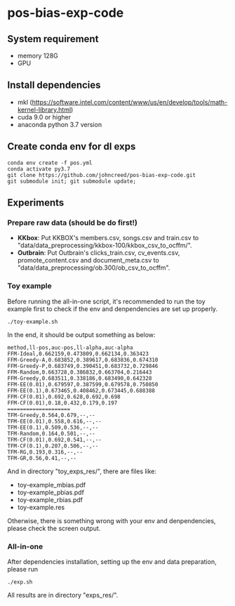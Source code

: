 # pos-bias-exp-code

## System requirement

- memory 128G
- GPU

## Install dependencies

- mkl (https://software.intel.com/content/www/us/en/develop/tools/math-kernel-library.html)
- cuda 9.0 or higher
- anaconda python 3.7 version

## Create conda env for dl exps

```shell
conda env create -f pos.yml
conda activate py3.7
git clone https://github.com/johncreed/pos-bias-exp-code.git
git submodule init; git submodule update;
```

## Experiments

### Prepare raw data (should be do first!)

- **KKbox**: Put KKBOX's members.csv, songs.csv and train.csv to "data/data_preprocessing/kkbox-100/kkbox_csv_to_ocffm/".
- **Outbrain**: Put Outbrain's clicks_train.csv, cv_events.csv, promote_content.csv and document_meta.csv to "data/data_preprocessing/ob.300/ob_csv_to_ocffm".

### Toy example

Before running the all-in-one script, it's recommended to run the toy example first to check if the env and denpendencies are set up properly.
```shell
./toy-example.sh
```
In the end, it should be output something as below:
```
method,ll-pos,auc-pos,ll-alpha,auc-alpha
FFM-Ideal,0.662159,0.473809,0.662134,0.363423
FFM-Greedy-A,0.683852,0.389617,0.683836,0.674310
FFM-Greedy-P,0.683749,0.390451,0.683732,0.729846
FFM-Random,0.663728,0.386832,0.663704,0.216443
FFM-Greedy,0.683511,0.338186,0.683490,0.642328
FFM-EE(0.01),0.679597,0.387599,0.679578,0.750850
FFM-EE(0.1),0.673465,0.408462,0.673445,0.688388
FFM-CF(0.01),0.692,0.628,0.692,0.698
FFM-CF(0.01),0.18,0.432,0.179,0.197
====================
TFM-Greedy,0.564,0.679,--,--
TFM-EE(0.01),0.558,0.616,--,--
TFM-EE(0.1),0.509,0.536,--,--
TFM-Random,0.164,0.501,--,--
TFM-CF(0.01),0.692,0.541,--,--
TFM-CF(0.1),0.207,0.506,--,--
TFM-RG,0.193,0.316,--,--
TFM-GR,0.56,0.41,--,--
```

And in directory "toy_exps_res/", there are files like:
- toy-example_mbias.pdf
- toy-example_pbias.pdf
- toy-example_rbias.pdf
- toy-example.res

Otherwise, there is something wrong with your env and denpendencies, please check the screen output.

### All-in-one 

After dependencies installation, setting up the env and data preparation, please run
```shell
./exp.sh
```
All results are in directory "exps_res/".
